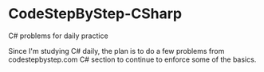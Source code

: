 # CodeStepByStep-CSharp
C# problems for daily practice

Since I'm studying C# daily, the plan is to do a few problems from 
codestepbystep.com C# section to continue to enforce some of the 
basics.
